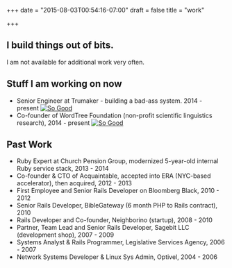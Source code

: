 +++
date = "2015-08-03T00:54:16-07:00"
draft = false
title = "work"

+++

## I build things out of bits.

I am not available for additional work very often.

## Stuff I am working on now

* Senior Engineer at Trumaker - building a bad-ass system. 2014 - present 
[![So Good](https://img.shields.io/twitter/url/https/trumaker.com.svg?style=social)](https://twitter.com/intent/tweet?text=Shirts:&amp;url=https%3A%2F%2Ftrumaker.com)
* Co-founder of WordTree Foundation (non-profit scientific linguistics research), 2014 - present
[![So Good](https://img.shields.io/twitter/url/http/wordtree.org.svg?style=social)](https://twitter.com/intent/tweet?text=Interesting:&amp;url=http%3A%2F%2Fwordtree.org)

## Past Work

* Ruby Expert at Church Pension Group, modernized 5-year-old internal Ruby service stack, 2013 - 2014
* Co-founder & CTO of Acquaintable, accepted into ERA (NYC-based accelerator), then acquired, 2012 - 2013
* First Employee and Senior Rails Developer on Bloomberg Black, 2010 - 2012
* Senior Rails Developer, BibleGateway (6 month PHP to Rails contract), 2010
* Rails Developer and Co-founder, Neighborino (startup), 2008 - 2010
* Partner, Team Lead and Senior Rails Developer, Sagebit LLC (development shop), 2007 - 2009
* Systems Analyst & Rails Programmer, Legislative Services Agency, 2006 - 2007
* Network Systems Developer & Linux Sys Admin, Optivel, 2004 - 2006
